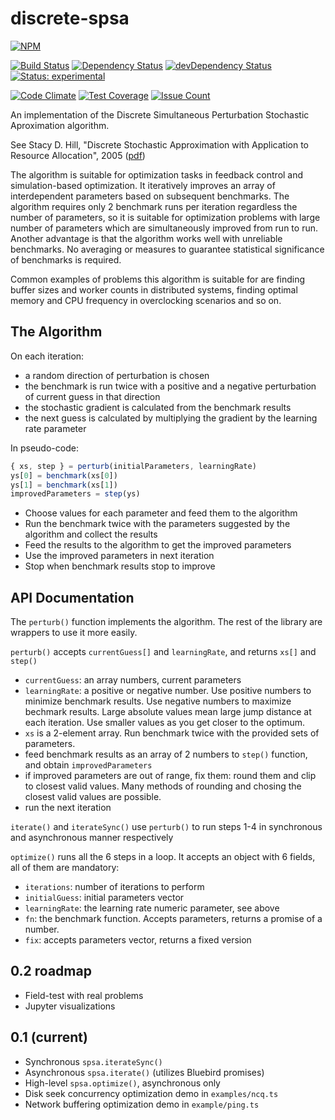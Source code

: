 # discrete-spsa 

[![NPM][npm-badge]][npm-link]

[![Build Status]][travis-link] 
[![Dependency Status][dm-badge]][dm-link]
[![devDependency Status][dm-dev-badge]][dm-dev-link] 
[![Status: experimental][experimental-badge]][stability-link]  

[![Code Climate](https://codeclimate.com/github/streamcode9/node-discrete-spsa/badges/gpa.svg)](https://codeclimate.com/github/streamcode9/node-discrete-spsa) [![Test Coverage](https://codeclimate.com/github/streamcode9/node-discrete-spsa/badges/coverage.svg)](https://codeclimate.com/github/streamcode9/node-discrete-spsa/coverage) [![Issue Count](https://codeclimate.com/github/streamcode9/node-discrete-spsa/badges/issue_count.svg)](https://codeclimate.com/github/streamcode9/node-discrete-spsa)

An implementation of the Discrete Simultaneous Perturbation Stochastic Aproximation algorithm.

See Stacy D. Hill, "Discrete Stochastic Approximation with Application to Resource Allocation", 2005 
([pdf])

The algorithm is suitable for optimization tasks in feedback control and 
simulation-based optimization. It iteratively improves an array of interdependent
parameters based on subsequent benchmarks. The algorithm requires only 2 benchmark
runs per iteration regardless the number of parameters, so it is suitable for optimization
problems with large number of parameters which are simultaneously improved from run to run. 
Another advantage is that the algorithm works well with unreliable benchmarks. No averaging
or measures to guarantee statistical significance of benchmarks is required.

Common examples of problems this algorithm is suitable for are finding buffer sizes and worker
counts in distributed systems, finding optimal memory and CPU frequency in overclocking scenarios
and so on.

## The Algorithm

On each iteration:

- a random direction of perturbation is chosen
- the benchmark is run twice with a positive and a negative perturbation of current guess in that direction
- the stochastic gradient is calculated from the benchmark results
- the next guess is calculated by multiplying the gradient by the learning rate parameter

In pseudo-code:

```Javascript
{ xs, step } = perturb(initialParameters, learningRate)
ys[0] = benchmark(xs[0])
ys[1] = benchmark(xs[1])
improvedParameters = step(ys)
```

- Choose values for each parameter and feed them to the algorithm
- Run the benchmark twice with the parameters suggested by the algorithm and collect the results
- Feed the results to the algorithm to get the improved parameters
- Use the improved parameters in next iteration
- Stop when benchmark results stop to improve

## API Documentation

The `perturb()` function implements the algorithm. The rest of the library are wrappers to use it more easily.

`perturb()` accepts `currentGuess[]` and `learningRate`, and returns `xs[]` and `step()` 
 - `currentGuess`: an array numbers, current parameters
 - `learningRate`: a positive or negative number. Use positive numbers to minimize benchmark results. Use negative numbers to maximize bechmark results. Large absolute values mean large jump distance at each iteration. Use smaller values as you get closer to the optimum. 
 - `xs` is a 2-element array. Run benchmark twice with the provided sets of parameters.
 - feed benchmark results as an array of 2 numbers to `step()` function, and obtain `improvedParameters`
 - if improved parameters are out of range, fix them: round them and clip to closest valid values. Many methods of rounding and chosing the closest valid values are possible.
 - run the next iteration
 
`iterate()` and `iterateSync()` use `perturb()` to run steps 1-4 in synchronous and asynchronous manner respectively

`optimize()` runs all the 6 steps in a loop. It accepts an object with 6 fields, all of them are mandatory:

- `iterations`: number of iterations to perform
- `initialGuess`: initial parameters vector
- `learningRate`: the learning rate numeric parameter, see above
- `fn`: the benchmark function. Accepts parameters, returns a promise of a number.
- `fix`: accepts parameters vector, returns a fixed version

## 0.2 roadmap

- Field-test with real problems
- Jupyter visualizations

## 0.1 (current)

- Synchronous `spsa.iterateSync()`
- Asynchronous `spsa.iterate()` (utilizes Bluebird promises)
- High-level `spsa.optimize()`, asynchronous only
- Disk seek concurrency optimization demo in `examples/ncq.ts`
- Network buffering optimization demo in `example/ping.ts` 

[pdf]: http://www.jhuapl.edu/SPSA/PDF-SPSA/Hill_TechDig05.pdf
[Build Status]: https://travis-ci.org/streamcode9/node-discrete-spsa.svg?branch=master
[travis-link]: https://travis-ci.org/streamcode9/node-discrete-spsa
[dm-badge]: https://david-dm.org/streamcode9/node-discrete-spsa.svg
[dm-dev-badge]: https://david-dm.org/streamcode9/node-discrete-spsa/dev-status.svg
[dm-link]: https://david-dm.org/streamcode9/node-discrete-spsa
[dm-dev-link]: https://david-dm.org/streamcode9/node-discrete-spsa?type=dev

[npm-badge]: https://nodei.co/npm/discrete-spsa.png?downloads=true&downloadRank=true&stars=true
[npm-link]: https://nodei.co/npm/discrete-spsa/
[experimental-badge]: http://badges.github.io/stability-badges/dist/experimental.svg
[stability-link]: http://github.com/badges/stability-badges
